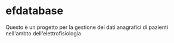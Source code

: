 # efdatabase
Questo è un progetto per la gestione dei dati anagrafici di pazienti nell'ambto dell'elettrofisiologia
